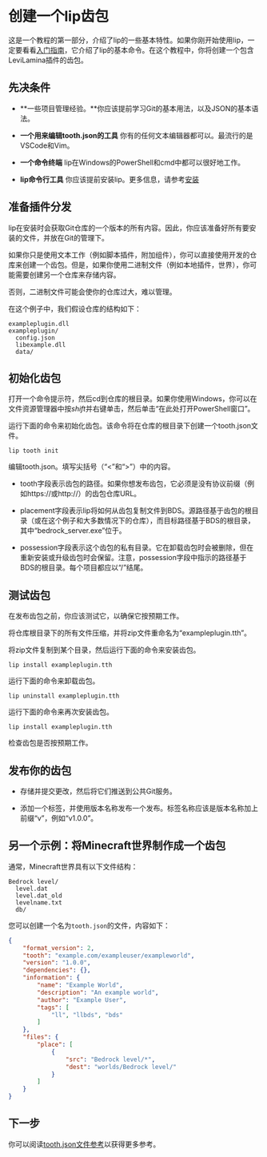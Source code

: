 # 创建一个lip齿包

这是一个教程的第一部分，介绍了lip的一些基本特性。如果你刚开始使用lip，一定要看看[入门指南](../quickstart.md)，它介绍了lip的基本命令。在这个教程中，你将创建一个包含LeviLamina插件的齿包。

## 先决条件

- **一些项目管理经验。**你应该提前学习Git的基本用法，以及JSON的基本语法。

- **一个用来编辑tooth.json的工具** 你有的任何文本编辑器都可以。最流行的是VSCode和Vim。

- **一个命令终端** lip在Windows的PowerShell和cmd中都可以很好地工作。

- **lip命令行工具** 你应该提前安装lip。更多信息，请参考[安装](../installation.md)

## 准备插件分发

lip在安装时会获取Git仓库的一个版本的所有内容。因此，你应该准备好所有要安装的文件，并放在Git的管理下。

如果你只是使用文本工作（例如脚本插件，附加组件），你可以直接使用开发的仓库来创建一个齿包。但是，如果你使用二进制文件（例如本地插件，世界），你可能需要创建另一个仓库来存储内容。

否则，二进制文件可能会使你的仓库过大，难以管理。

在这个例子中，我们假设仓库的结构如下：

```text
exampleplugin.dll
exampleplugin/
  config.json
  libexample.dll
  data/
```

## 初始化齿包

打开一个命令提示符，然后cd到仓库的根目录。如果你使用Windows，你可以在文件资源管理器中按*shift*并右键单击，然后单击“在此处打开PowerShell窗口”。

运行下面的命令来初始化齿包。该命令将在仓库的根目录下创建一个tooth.json文件。

```shell
lip tooth init
```

编辑tooth.json。填写尖括号（“<”和“>”）中的内容。

- tooth字段表示齿包的路径。如果你想发布齿包，它必须是没有协议前缀（例如https://或http://）的齿包仓库URL。

- placement字段表示lip将如何从齿包复制文件到BDS。源路径基于齿包的根目录（或在这个例子和大多数情况下的仓库），而目标路径基于BDS的根目录，其中“bedrock_server.exe”位于。

- possession字段表示这个齿包的私有目录。它在卸载齿包时会被删除，但在重新安装或升级齿包时会保留。注意，possession字段中指示的路径基于BDS的根目录。每个项目都应以“/”结尾。

## 测试齿包

在发布齿包之前，你应该测试它，以确保它按预期工作。

将仓库根目录下的所有文件压缩，并将zip文件重命名为“exampleplugin.tth”。

将zip文件复制到某个目录，然后运行下面的命令来安装齿包。

```shell
lip install exampleplugin.tth
```

运行下面的命令来卸载齿包。

```shell
lip uninstall exampleplugin.tth
```

运行下面的命令来再次安装齿包。

```shell
lip install exampleplugin.tth
```

检查齿包是否按预期工作。

## 发布你的齿包

- 存储并提交更改，然后将它们推送到公共Git服务。

- 添加一个标签，并使用版本名称发布一个发布。标签名称应该是版本名称加上前缀“v”，例如“v1.0.0”。

## 另一个示例：将Minecraft世界制作成一个齿包

通常，Minecraft世界具有以下文件结构：

```text
Bedrock level/
  level.dat
  level.dat_old
  levelname.txt
  db/
```

您可以创建一个名为`tooth.json`的文件，内容如下：

```json
{
    "format_version": 2,
    "tooth": "example.com/exampleuser/exampleworld",
    "version": "1.0.0",
    "dependencies": {},
    "information": {
        "name": "Example World",
        "description": "An example world",
        "author": "Example User",
        "tags": [
            "ll", "llbds", "bds"
        ]
    },
    "files": {
        "place": [
            {
                "src": "Bedrock level/*",
                "dest": "worlds/Bedrock level/"
            }
        ]
    }
}
```

## 下一步

你可以阅读[tooth.json文件参考](../reference/tooth_json_file_reference.md)以获得更多参考。
